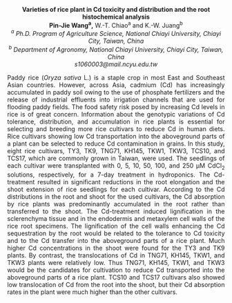 <center><strong>Varieties of rice plant in Cd toxicity and distribution and the root
histochemical analysis</strong>

<center><strong>Pin-Jie Wang<sup>a</sup>,</strong> W.-T. Chiao<sup>a</sup> and K.-W. Juang<sup>b</sup>

<center><i><sup>a</sup> Ph.D. Program of Agriculture Science, National Chiayi University, Chiayi City, Taiwan, China </i>

<center><i><sup>b</sup> Department of Agronomy, National Chiayi University, Chiayi City, Taiwan, China</i>

<center><i>s1060003@mail.ncyu.edu.tw</i>

<p style=text-align:justify>Paddy rice (<i>Oryza sativa</i> L.) is a staple crop in most East and
Southeast Asian countries. However, across Asia, cadmium (Cd) has
increasingly accumulated in paddy soil owing to the use of phosphate
fertilizers and the release of industrial effluents into irrigation
channels that are used for flooding paddy fields. The food safety risk
posed by increasing Cd levels in rice is of great concern. Information
about the genotypic variations of Cd tolerance, distribution, and
accumulation in rice plants is essential for selecting and breeding more
rice cultivars to reduce Cd in human diets. Rice cultivars showing low
Cd transportation into the aboveground parts of a plant can be selected
to reduce Cd contamination in grains. In this study, eight rice
cultivars, TY3, TK9, TNG71, KH145, TKW1, TKW3, TCS10, and TCS17, which
are commonly grown in Taiwan, were used. The seedlings of each cultivar
were transplanted with 0, 5, 10, 50, 100, and 250 µM CdCl<sub>2</sub> solutions,
respectively, for a 7-day treatment in hydroponics. The Cd-treatment
resulted in significant reductions in the root elongation and the shoot
extension of rice seedlings for each cultivar. According to the Cd
distributions in the root and shoot for the used cultivars, the Cd
absorption by rice plants was predominantly accumulated in the root
rather than transferred to the shoot. The Cd-treatment induced
lignification in the sclerenchyma tissue and in the endodermis and
metaxylem cell walls of the rice root specimens. The lignification of
the cell walls enhancing the Cd sequestration by the root would be
related to the tolerance to Cd toxicity and to the Cd transfer into the
aboveground parts of a rice plant. Much higher Cd concentrations in the
shoot were found for the TY3 and TK9 plants. By contrast, the
translocations of Cd in TNG71, KH145, TKW1, and TKW3 plants were
relatively low. Thus TNG71, KH145, TKW1, and TKW3 would be the
candidates for cultivation to reduce Cd transported into the aboveground
parts of a rice plant. TCS10 and TCS17 cultivars also showed low
translocation of Cd from the root into the shoot, but their Cd
absorption rates in the plant were much higher than the other cultivars.
